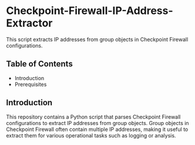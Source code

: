 # Checkpoint-Firewall-IP-Address-Extractor
This script extracts IP addresses from group objects in Checkpoint Firewall configurations.
## Table of Contents
- Introduction
- Prerequisites
## Introduction
This repository contains a Python script that parses Checkpoint Firewall configurations to extract IP addresses from group objects. Group objects in Checkpoint Firewall often contain multiple IP addresses, making it useful to extract them for various operational tasks such as logging or analysis.
